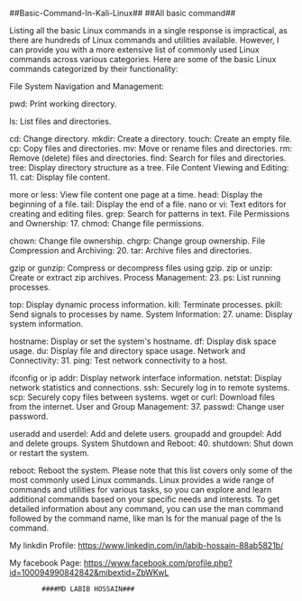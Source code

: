 ##Basic-Command-In-Kali-Linux##
##All basic command##

Listing all the basic Linux commands in a single response is impractical, as there are hundreds of Linux commands and utilities available. However, I can provide you with a more extensive list of commonly used Linux commands across various categories. Here are some of the basic Linux commands categorized by their functionality:

File System Navigation and Management:

pwd: Print working directory.

ls: List files and directories.

cd: Change directory.
mkdir: Create a directory.
touch: Create an empty file.
cp: Copy files and directories.
mv: Move or rename files and directories.
rm: Remove (delete) files and directories.
find: Search for files and directories.
tree: Display directory structure as a tree.
File Content Viewing and Editing:
11. cat: Display file content.

more or less: View file content one page at a time.
head: Display the beginning of a file.
tail: Display the end of a file.
nano or vi: Text editors for creating and editing files.
grep: Search for patterns in text.
File Permissions and Ownership:
17. chmod: Change file permissions.

chown: Change file ownership.
chgrp: Change group ownership.
File Compression and Archiving:
20. tar: Archive files and directories.

gzip or gunzip: Compress or decompress files using gzip.
zip or unzip: Create or extract zip archives.
Process Management:
23. ps: List running processes.

top: Display dynamic process information.
kill: Terminate processes.
pkill: Send signals to processes by name.
System Information:
27. uname: Display system information.

hostname: Display or set the system's hostname.
df: Display disk space usage.
du: Display file and directory space usage.
Network and Connectivity:
31. ping: Test network connectivity to a host.

ifconfig or ip addr: Display network interface information.
netstat: Display network statistics and connections.
ssh: Securely log in to remote systems.
scp: Securely copy files between systems.
wget or curl: Download files from the internet.
User and Group Management:
37. passwd: Change user password.

useradd and userdel: Add and delete users.
groupadd and groupdel: Add and delete groups.
System Shutdown and Reboot:
40. shutdown: Shut down or restart the system.

reboot: Reboot the system.
Please note that this list covers only some of the most commonly used Linux commands. Linux provides a wide range of commands and utilities for various tasks, so you can explore and learn additional commands based on your specific needs and interests. To get detailed information about any command, you can use the man command followed by the command name, like man ls for the manual page of the ls command.

My linkdin Profile: https://www.linkedin.com/in/labib-hossain-88ab5821b/

My facebook Page: https://www.facebook.com/profile.php?id=100094990842842&mibextid=ZbWKwL


            ####MD LABIB HOSSAIN###


     




